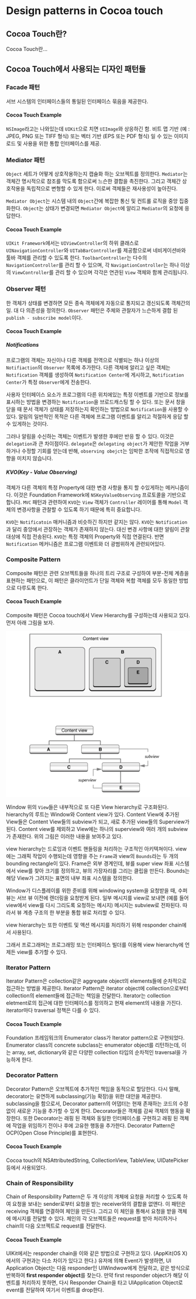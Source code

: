 # Design patterns in Cocoa touch

## Cocoa Touch란?

Cocoa Touch란...

## Cocoa Touch에서 사용되는 디자인 패턴들

### Facade 패턴
서브 시스템의 인터페이스들의 통일된 인터페이스 묶음을 제공한다.

#### Cocoa Touch Example
`NSImage`라고는 나와있는데 `UIKit`으로 치면 `UIImage`와 상응하긴 함.  비트 맵 기반 (예 : JPEG, PNG 또는 TIFF 형식) 또는 벡터 기반 (EPS 또는 PDF 형식) 일 수 있는 이미지 로드 및 사용을 위한 통합 인터페이스를 제공.

### Mediator 패턴
`Object` 세트가 어떻게 상호작용하는지 캡슐화 하는 오브젝트를 정의한다. `Mediator`는 객체간 명시적으로 참조를 막도록 함으로써 느슨한 결합을 촉진한다. 그리고 객체간 상호작용을 독립적으로 변형할 수 있게 한다. 이로써 객체들은 재사용성이 높아진다.

`Mediator Object`는 시스템 내의 `Object`간에 복잡한 통신 및 컨트롤 로직을 중앙 집중화한다.  `Object`는 상태가 변경되면 `Mediator Object`에 알리고 `Mediator`의 요청에 응답한다. 

#### Cocoa Touch Example
`UIKit Framework`에서는 `UIViewController`의 하위 클래스로 `UINavigationController`와 `UITabBarController`를 제공함으로써 네비게이션바와 툴바 객체를 관리할 수 있도록 한다. `ToolbarController`는 다수의 `NavigationController`를 관리 할 수 ​​있으며, 각 `NavigationController`는 하나 이상의 `ViewController`를 관리 할 수 ​​있으며 각각은 연관된 `View` 객체와 함께 관리됩니다.

### Observer 패턴
한 객체가 상태를 변경하면 모든 종속 객체에게 자동으로 통지되고 갱신되도록 객체간의 일. 대 다 의존성을 정의한다. `Observer` 패턴은 주체와 관찰자가 느슨하게 결합 된 `publish - subscribe model`이다.

#### Cocoa Touch Example
##### Notifications
프로그램의 객체는 자신이나 다른 객체를 전역으로 식별되는 하나 이상의 `Notifiaction`의 `Observer` 목록에 추가한다. 다른 객체에 알리고 싶은 객체는 `Notification` 객체를 생성하여 `Notification Center`에 게시하고, `Notification Center`가 특정 `Observer`에게 전송한다. 

사용자 인터페이스 요소가 프로그램의 다른 위치에있는 특정 이벤트를 기반으로 정보를 표시하는 방법을 변경하는 `Notification`을 브로드캐스팅 할 수 있다. 또는 문서 창을 닫을 때 문서 객체가 상태를 저장하는지 확인하는 방법으로 `Notification`을 사용할 수 있다. 알림의 일반적인 목적은 다른 객체에 프로그램 이벤트를 알리고 적절하게 응답 할 수 있게하는 것이다.

그러나 알림을 수신하는 객체는 이벤트가 발생한 후에만 ​​반응 할 수 있다. 이것은 `delegation`과 큰 차이점이다. `delegate`은 `delegating object`가 제안한 작업을 거부하거나 수정할 기회를 얻는데 반해, `observing obejct`는 임박한 조작에 직접적으로 영향을 미치지 않습니다.

##### KVO(Key - Value Observing)
객체가 다른 객체의 특정 Property에 대한 변경 사항을 통지 할 수있게하는 메커니즘이다. 이것은 Foundation Framework에 `NSKeyValueObserving` 프로토콜을 기반으로합니다. `MVC` 패턴과 관련하여 `KVO`는 `View` 객체가 `Controller` 레이어를 통해 `Model` 객체의 변경사항을 관찰할 수 있도록 하기 때문에 특히 중요합니다.

`KVO`는 `Notificatoin` 매커니즘과 비슷하긴 하지만 같지는 않다. `KVO`는 `Notification`과 달리 중앙에서 관장하는 객체가 존재하지 않는다. 대신 변경 사항에 대한 알림이 관찰 대상에 직접 전송된다. `KVO`는 특정 객체의 Property와 직접 연결된다. 반면 `Notification` 메커니즘은 프로그램 이벤트와 더 광범위하게 관련되어있다.

### Composite Pattern

Composite 패턴은 관련 오브젝트들을 하나의 트리 구조로 구성하여 부분-전체 계층을 표현하는 패턴으로, 이 패턴은 클라이언트가 단일 객체와 복합 객체를 모두 동일한 방법으로 다루도록 한다.

#### Cocoa Touch Example

Composite 패턴은 Cocoa touch에서 View Hierarchy를 구성하는데 사용되고 있다. 먼저 아래 그림을 보자.

![composite](./Resources/view-hierarchy.png)

Window 위의 `View`들은 내부적으로 또 다른 View hierarchy로 구조화된다. hierarchy의 루트는 Window와 Content view가 있다. Content View에 추가된 View들은 Content View들의 subview가 되고, 새로 추가된 view들의 Superview가 된다. Content view를 제외하고 View에는 하나의 superview와 여러 개의 subview가 존재한다. 위의 그림은 이러한 내용을 보여주고 있다.

view hierarchy는 드로잉과 이벤트 핸들링을 처리하는 구조적인 아키텍쳐이다. view에는 그래픽 작업이 수행되는데 영향을 주는 `Frame`과 view의 `Bounds`라는 두 개의 bounding rectangle이 있다. Frame은 외부 경계인데, 뷰를 super view 좌표 시스템에서 view를 찾아 크기를 정의하고, 뷰의 가장자리를 그리는 클립을 만든다. Bounds는 해당 View가 그려지는 표면의 내부 좌표 시스템을 정의한다. 

Window가 디스플레이를 위한 준비를 위해 windowing system을 요청받을 때, 수퍼 뷰는 서브 뷰 이전에 렌더링을 요청받게 된다. 일부 메시지를 view로 보내면 (예를 들어 view에서 view를 다시 그리도록 요청하는 메시지) 메시지는 subview로 전파된다. 따라서 뷰 계층 구조의 한 부분을 통합 뷰로 처리할 수 있다.

view hierarchy는 또한 이벤트 및 액션 메시지를 처리하기 위해 responder chain에서 사용된다.

그래서 프로그래머는 프로그래밍 또는 인터페이스 빌더를 이용해 view hierarchy에 언제든 view를 추가할 수 있다.

### Iterator Pattern

Iterator Pattern은 collection같은 aggregate object의 elements들에 순차적으로 접근하는 방법을 제공한다. Iterator Pattern은 iterator object에 collection으로부터 collection의 element들에 접근하는 책임을 전달한다. Iterator는 collection eletment로의 접근에 대한 인터페이스를 정의하고 현재 element의 내용을 가진다. iterator마다 traversal 정책은 다를 수 있다.

#### Cocoa Touch Example

Foundation 프레임워크의 Enumerator class가 Iterator pattern으로 구현되었다. Enumerator class의 concrete subclass는 enumerator object를 리턴하는데, 이는 array, set, dictionary와 같은 다양한 collection 타입의 순차적인 traversal을 가능하게 한다.

### Decorator Pattern

Decorator Pattern은 오브젝트에 추가적인 책임을 동적으로 할당한다. 다시 말해, decorator는 유연하게 subclassing(기능 확장)을 위한 대안을 제공한다. subclassing을 함으로서, Decorator pattern의 어댑터는 현재 존재하는 코드의 수정 없이 새로운 기능을 추가할 수 있게 한다. Decorator들은 객체를 감싸 객체의 행동을 확장한다. 또한 Decorator는 래핑 된 객체와 동일한 인터페이스를 구현하고 래핑 된 객체에 작업을 위임하기 전이나 후에 고유한 행동을 추가한다. Decorator Pattern은 OCP(Open Close Principle)를 표현한다.

#### Cocoa Touch Example

Cocoa touch의 NSAttributedString, CollectionView, TableView, UIDatePicker등에서 사용되었다. 

### Chain of Responsibility

Chain of Responsibility Pattern은 두 개 이상의 개체에 요청을 처리할 수 있도록 하여 요청을 보내는 sender로부터 요청을 받는 receiver와의 결합을 없앤다. 이 패턴은 receiving 객체를 연결하여 체인을 만든다. 그리고 이 체인을 통해서 요청을 받을 객체에 메시지를 전달할 수 있다. 체인의 각 오브젝트들은 request를 받아 처리하거나 chain의 다음 오브젝트로 request를 전달한다.

#### Cocoa Touch Example

UIKit에서는 responder chain을 이와 같은 방법으로 구현하고 있다. (AppKit(OS X)에서의 구현과는 다소 차이가 있다고 한다.) 유저에 의해 Event가 발생하면, UI Application Object는 다음 responder인 UIWindwow에게 전달하고, 같은 방식으로 반복하여 **first responder object**를 찾는다. 만약 first responder object가 해당 이벤트를 처리하지 못하면, 다시 Responder Chain을 타고 UIApplication Object로 event를 전달하여 여기서 이벤트를 drop한다.
